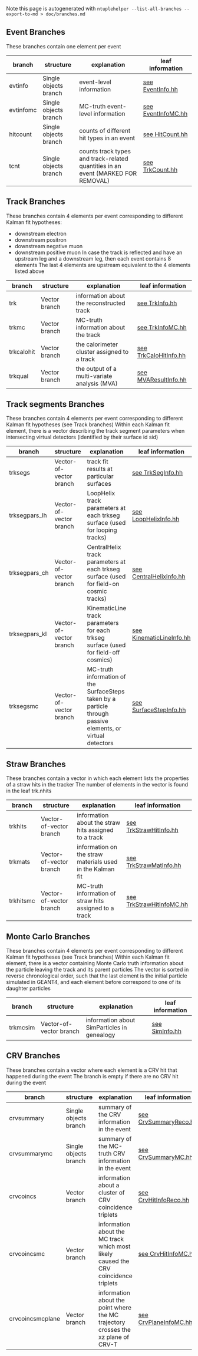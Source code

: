 Note this page is autogenerated with ```ntuplehelper --list-all-branches --export-to-md > doc/branches.md```

## Event Branches

These branches contain one element per event

| branch | structure | explanation | leaf information |
|--------|-----------|-------------|------------------|
| evtinfo |  Single objects branch |   event-level information| [see EventInfo.hh](../inc/EventInfo.hh)
| evtinfomc |  Single objects branch |   MC-truth event-level information| [see EventInfoMC.hh](../inc/EventInfoMC.hh)
| hitcount |  Single objects branch |   counts of different hit types in an event| [see HitCount.hh](../inc/HitCount.hh)
| tcnt |  Single objects branch |   counts track types and track-related quantities in an event (MARKED FOR REMOVAL)| [see TrkCount.hh](../inc/TrkCount.hh)
## Track Branches

These branches contain 4 elements per event corresponding to different Kalman fit hypotheses:
- downstream electron
- downstream positron
- downstream negative muon
- downstream positive muon
In case the track is reflected and have an upstream leg and a downstream leg, then each event contains 8 elements
The last 4 elements are upstream equivalent to the 4 elements listed above

| branch | structure | explanation | leaf information |
|--------|-----------|-------------|------------------|
| trk |  Vector branch |   information about the reconstructed track| [see TrkInfo.hh](../inc/TrkInfo.hh)
| trkmc |  Vector branch |   MC-truth information about the track| [see TrkInfoMC.hh](../inc/TrkInfoMC.hh)
| trkcalohit |  Vector branch |   the calorimeter cluster assigned to a track| [see TrkCaloHitInfo.hh](../inc/TrkCaloHitInfo.hh)
| trkqual |  Vector branch |   the output of a multi-variate analysis (MVA)| [see MVAResultInfo.hh](../inc/MVAResultInfo.hh)
## Track segments Branches

These branches contain 4 elements per event corresponding to different Kalman fit hypotheses (see Track branches)
Within each Kalman fit element, there is a vector describing the track segment parameters when intersecting virtual detectors (identified by their surface id sid)

| branch | structure | explanation | leaf information |
|--------|-----------|-------------|------------------|
| trksegs |  Vector-of-vector branch |   track fit results at particular surfaces| [see TrkSegInfo.hh](../inc/TrkSegInfo.hh)
| trksegpars_lh |  Vector-of-vector branch |   LoopHelix track parameters at each trkseg surface (used for looping tracks)| [see LoopHelixInfo.hh](../inc/LoopHelixInfo.hh)
| trksegpars_ch |  Vector-of-vector branch |   CentralHelix track parameters at each trkseg surface (used for field-on cosmic tracks)| [see CentralHelixInfo.hh](../inc/CentralHelixInfo.hh)
| trksegpars_kl |  Vector-of-vector branch |   KinematicLine track parameters for each trkseg surface (used for field-off cosmics)| [see KinematicLineInfo.hh](../inc/KinematicLineInfo.hh)
| trksegsmc |  Vector-of-vector branch |   MC-truth information of the SurfaceSteps taken by a particle through passive elements, or virtual detectors| [see SurfaceStepInfo.hh](../inc/SurfaceStepInfo.hh)
## Straw Branches

These branches contain a vector in which each element lists the properties of a straw hits in the tracker
The number of elements in the vector is found in the leaf trk.nhits

| branch | structure | explanation | leaf information |
|--------|-----------|-------------|------------------|
| trkhits |  Vector-of-vector branch |   information about the straw hits assigned to a track| [see TrkStrawHitInfo.hh](../inc/TrkStrawHitInfo.hh)
| trkmats |  Vector-of-vector branch |   information on the straw materials used in the Kalman fit| [see TrkStrawMatInfo.hh](../inc/TrkStrawMatInfo.hh)
| trkhitsmc |  Vector-of-vector branch |   MC-truth information of straw hits assigned to a track| [see TrkStrawHitInfoMC.hh](../inc/TrkStrawHitInfoMC.hh)
## Monte Carlo Branches

These branches contain 4 elements per event corresponding to different Kalman fit hypotheses (see Track branches)
Within each Kalman fit element, there is a vector containing Monte Carlo truth information about the particle leaving the track and its parent particles
The vector is sorted in reverse chronological order, such that the last element is the initial particle simulated in GEANT4, and each element before correspond to one of its daughter particles

| branch | structure | explanation | leaf information |
|--------|-----------|-------------|------------------|
| trkmcsim |  Vector-of-vector branch |   information about SimParticles in genealogy| [see SimInfo.hh](../inc/SimInfo.hh)
## CRV Branches

These branches contain a vector where each element is a CRV hit that happened during the event
The branch is empty if there are no CRV hit during the event

| branch | structure | explanation | leaf information |
|--------|-----------|-------------|------------------|
| crvsummary |  Single objects branch |   summary of the CRV information in the event| [see CrvSummaryReco.hh](../inc/CrvSummaryReco.hh)
| crvsummarymc |  Single objects branch |   summary of the MC-truth CRV information in the event| [see CrvSummaryMC.hh](../inc/CrvSummaryMC.hh)
| crvcoincs |  Vector branch |   information about a cluster of CRV coincidence triplets| [see CrvHitInfoReco.hh](../inc/CrvHitInfoReco.hh)
| crvcoincsmc |  Vector branch |   information about the MC track which most likely caused the CRV coincidence triplets| [see CrvHitInfoMC.hh](../inc/CrvHitInfoMC.hh)
| crvcoincsmcplane |  Vector branch |   information about the point where the MC trajectory crosses the xz plane of CRV-T| [see CrvPlaneInfoMC.hh](../inc/CrvPlaneInfoMC.hh)
